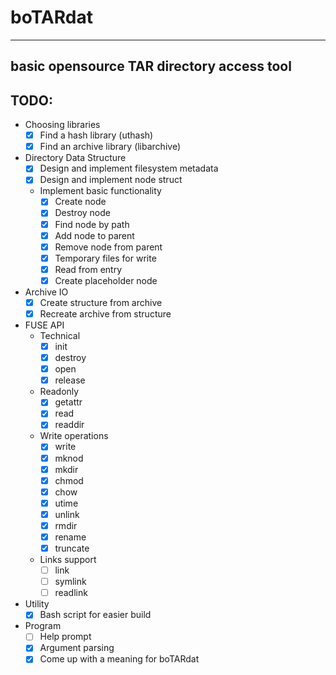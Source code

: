 # boTARdat
-----
basic opensource TAR directory access tool
-----
## TODO:
- Choosing libraries
  - [x] Find a hash library (uthash)
  - [x] Find an archive library (libarchive)
- Directory Data Structure
  - [x] Design and implement filesystem metadata
  - [x] Design and implement node struct
  - Implement basic functionality
    - [x] Create node
    - [x] Destroy node
    - [x] Find node by path
    - [x] Add node to parent
    - [x] Remove node from parent
    - [x] Temporary files for write
    - [x] Read from entry
    - [x] Create placeholder node
- Archive IO
  - [x] Create structure from archive
  - [x] Recreate archive from structure
- FUSE API
  - Technical
    - [x] init
    - [x] destroy
    - [x] open
    - [x] release
  - Readonly
    - [x] getattr
    - [x] read
    - [x] readdir
  - Write operations
    - [x] write
    - [x] mknod
    - [x] mkdir
    - [x] chmod
    - [x] chow
    - [x] utime
    - [x] unlink
    - [x] rmdir
    - [x] rename
    - [x] truncate
  - Links support
    - [ ] link
    - [ ] symlink
    - [ ] readlink
- Utility
  - [x] Bash script for easier build
- Program
  - [ ] Help prompt
  - [x] Argument parsing
  - [x] Come up with a meaning for boTARdat
